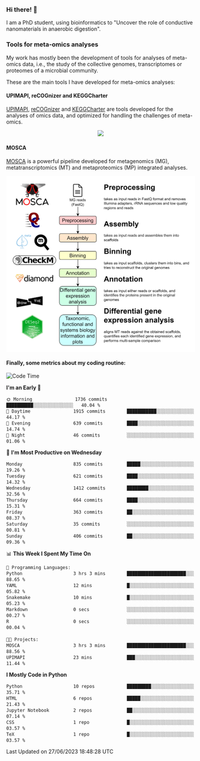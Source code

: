 ### Hi there! 👋

I am a PhD student, using bioinformatics to "Uncover the role of conductive nanomaterials in anaerobic digestion".

### Tools for meta-omics analyses

My work has mostly been the development of tools for analyses of meta-omics data, i.e., the study of the collective genomes, transcriptomes or proteomes of a microbial community.

These are the main tools I have developed for meta-omics analyses:

#### UPIMAPI, reCOGnizer and KEGGCharter

[UPIMAPI](https://github.com/iquasere/UPIMAPI), [reCOGnizer](https://github.com/iquasere/reCOGnizer) and [KEGGCharter](https://github.com/iquasere/KEGGCharter) are tools developed for the analyses of omics data, and optimized for handling the challenges of meta-omics.

<p align="center">
    <img src="assets/annotation_paper.png">
</p>

#### MOSCA

[MOSCA](https://github.com/iquasere/MOSCA) is a powerful pipeline developed for metagenomics (MG), metatranscriptomics (MT) and metaproteomics (MP) integrated analyses.

<p align="center">
    <img src="assets/mosca_workflow.png" align="center" width="700">
</p>


#### Finally, some metrics about my coding routine:

<!--START_SECTION:waka-->
![Code Time](http://img.shields.io/badge/Code%20Time-595%20hrs%2012%20mins-blue)

**I'm an Early 🐤** 

```text
🌞 Morning                1736 commits        ██████████░░░░░░░░░░░░░░░   40.04 % 
🌆 Daytime                1915 commits        ███████████░░░░░░░░░░░░░░   44.17 % 
🌃 Evening                639 commits         ████░░░░░░░░░░░░░░░░░░░░░   14.74 % 
🌙 Night                  46 commits          ░░░░░░░░░░░░░░░░░░░░░░░░░   01.06 % 
```
📅 **I'm Most Productive on Wednesday** 

```text
Monday                   835 commits         █████░░░░░░░░░░░░░░░░░░░░   19.26 % 
Tuesday                  621 commits         ████░░░░░░░░░░░░░░░░░░░░░   14.32 % 
Wednesday                1412 commits        ████████░░░░░░░░░░░░░░░░░   32.56 % 
Thursday                 664 commits         ████░░░░░░░░░░░░░░░░░░░░░   15.31 % 
Friday                   363 commits         ██░░░░░░░░░░░░░░░░░░░░░░░   08.37 % 
Saturday                 35 commits          ░░░░░░░░░░░░░░░░░░░░░░░░░   00.81 % 
Sunday                   406 commits         ██░░░░░░░░░░░░░░░░░░░░░░░   09.36 % 
```


📊 **This Week I Spent My Time On** 

```text
💬 Programming Languages: 
Python                   3 hrs 3 mins        ██████████████████████░░░   88.65 % 
YAML                     12 mins             █░░░░░░░░░░░░░░░░░░░░░░░░   05.82 % 
Snakemake                10 mins             █░░░░░░░░░░░░░░░░░░░░░░░░   05.23 % 
Markdown                 0 secs              ░░░░░░░░░░░░░░░░░░░░░░░░░   00.27 % 
R                        0 secs              ░░░░░░░░░░░░░░░░░░░░░░░░░   00.04 % 

🐱‍💻 Projects: 
MOSCA                    3 hrs 3 mins        ██████████████████████░░░   88.56 % 
UPIMAPI                  23 mins             ███░░░░░░░░░░░░░░░░░░░░░░   11.44 % 
```

**I Mostly Code in Python** 

```text
Python                   10 repos            █████████░░░░░░░░░░░░░░░░   35.71 % 
HTML                     6 repos             █████░░░░░░░░░░░░░░░░░░░░   21.43 % 
Jupyter Notebook         2 repos             ██░░░░░░░░░░░░░░░░░░░░░░░   07.14 % 
CSS                      1 repo              █░░░░░░░░░░░░░░░░░░░░░░░░   03.57 % 
TeX                      1 repo              █░░░░░░░░░░░░░░░░░░░░░░░░   03.57 % 
```




 Last Updated on 27/06/2023 18:48:28 UTC
<!--END_SECTION:waka-->

